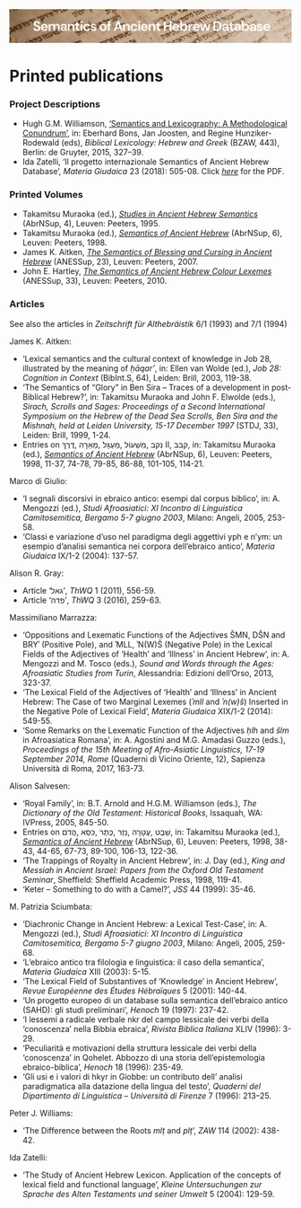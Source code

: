 <html><body><img id="banner" src="../../images/banners/banner.png" alt="banner" /></body></html>

# Printed publications


### Project Descriptions

* Hugh G.M. Williamson, [‘Semantics and Lexicography: A Methodological Conundrum’](pdfs/Williamson-Semantics_and_Lexicography.pdf),  in: Eberhard Bons, Jan Joosten, and Regine Hunziker-Rodewald (eds), 
<i>Biblical Lexicology: Hebrew and Greek</i> (BZAW, 443), Berlin: de Gruyter, 2015, 327–39.
* Ida Zatelli, ‘Il progetto internazionale Semantics of Ancient Hebrew Database’, <i>Materia Giudaica</i> 23 (2018): 505-08. Click
[<i>here</i>](http://aisg.cise.unipi.it/Materia-giudaica-2018/033-Zatelli%20pp%20505-508.pdf) for the 
PDF.

### Printed Volumes

* Takamitsu Muraoka (ed.), [<i>Studies in Ancient Hebrew Semantics</i>](https://www.peeters-leuven.be/detail.php?search_key=9789068317558&series_number_str=4&lang=en) 
(AbrNSup, 4), Leuven: Peeters, 1995.
* Takamitsu Muraoka (ed.), [<i>Semantics of Ancient Hebrew</i>](https://www.peeters-leuven.be/detail.php?search_key=9789042905924&series_number_str=6&lang=en) 
(AbrNSup, 6), Leuven: Peeters, 1998.
* James K. Aitken,
[<i>The Semantics of Blessing and Cursing in Ancient Hebrew</i>](https://www.peeters-leuven.be/detail.php?search_key=9789042918962&series_number_str=23&lang=en) 
(ANESSup, 23), Leuven: Peeters, 2007.
* John E. Hartley,
[<i>The Semantics of Ancient Hebrew Colour Lexemes</i>](https://www.peeters-leuven.be/detail.php?search_key=9789042923119&series_number_str=33&lang=en) (ANESSup, 33), Leuven: Peeters, 2010.


### Articles

See also the articles in <i>Zeitschrift für Althebräistik</i> 6/1 (1993) and 7/1 (1994)

James K. Aitken:

* ‘Lexical semantics and the cultural context of knowledge in Job 28, illustrated by the meaning of <i>ḥāqar’</i>, 
in: Ellen van Wolde (ed.), <i>Job 28: Cognition in Context</i> (BibInt.S, 64), Leiden: Brill, 2003, 119-38.
* ‘The Semantics of “Glory” in Ben Sira – Traces of a development in post-Biblical Hebrew?’, in: Takamitsu Muraoka and John F. Elwolde (eds.),
 <i>Sirach, Scrolls and Sages: Proceedings of a Second International Symposium on the Hebrew of the Dead Sea Scrolls, 
 Ben Sira and the Mishnah, held at Leiden University, 15-17 December 1997</i> 
 (STDJ, 33), Leiden: Brill, 1999, 1-24.
* Entries on 
<span dir="rtl">דֶּרֶךְ</span>,
<span dir="rtl">מְאֵרָה</span>,
<span dir="rtl">מַעְגָּל</span>,
<span dir="rtl">מִשְׁעוֹל</span>,
<span dir="rtl">נקב</span> II,
<span dir="rtl">קבב</span>, in: 
Takamitsu Muraoka (ed.), [<i>Semantics of Ancient Hebrew</i>](https://www.peeters-leuven.be/detail.php?search_key=9789042905924&series_number_str=6&lang=en) 
(AbrNSup, 6), Leuven: Peeters, 1998, 11-37, 74-78, 79-85, 86-88, 101-105, 114-21.

Marco di Giulio:

* ‘I segnali discorsivi in ebraico antico: esempi dal corpus biblico’, in: A. Mengozzi (ed.), <i>Studi Afroasiatici: XI Incontro di Linguistica Camitosemitica, Bergamo 5-7 giugno 2003</i>, Milano: Angeli, 2005, 253-58.
* ‘Classi e variazione d’uso nel paradigma degli aggettivi yph e n’ym: un esempio d’analisi semantica nei corpora dell’ebraico antico’, 
<i>Materia Giudaica</i> IX/1-2 (2004): 137-57.

Alison R. Gray:

* Article ‘גאל’, <i>ThWQ</i> 1 (2011), 556-59.
* Article ‘פדה’, <i>ThWQ</i> 3 (2016), 259-63.


Massimiliano Marrazza:

* ‘Oppositions and Lexematic Functions of the Adjectives ŠMN, DŠN and BRYʾ (Positive Pole), and ʾMLL, ʾN(W)Š (Negative Pole) in the Lexical Fields of the Adjectives of ‘Health’ and ‘Illness’ in Ancient Hebrew’, 
in: A. Mengozzi and M. Tosco (eds.), <i>Sound and Words through the Ages: Afroasiatic Studies from Turin</i>, 
Alessandria: Edizioni dell’Orso, 2013, 323-37.
* ‘The Lexical Field of the Adjectives of ‘Health’ and ‘Illness’ in Ancient Hebrew: The Case of two Marginal Lexemes (<i>ʾmll</i> and <i>ʾn(w)š</i>) Inserted in the Negative Pole of Lexical Field’, 
<i>Materia Giudaica</i> XIX/1-2 (2014): 549-55.
* ‘Some Remarks on the Lexematic Function of the Adjectives <i>ḥlh</i> and <i>šlm</i> in Afroasiatica Romana’, 
in: A. Agostini and M.G. Amadasi Guzzo (eds.), <i>Proceedings of the 15th Meeting of Afro-Asiatic Linguistics, 17-19 September 2014, Rome</i> (Quaderni di Vicino Oriente, 12), Sapienza Università di Roma, 2017, 163-73.

Alison Salvesen:

* ‘Royal Family’, in: B.T. Arnold and H.G.M. Williamson (eds.), <i>The Dictionary of the Old Testament: Historical Books</i>, 
Issaquah, WA: IVPress, 2005, 845-50.
* Entries on 
<span dir="rtl">הֲדֹם</span>,
<span dir="rtl">כִּסֵּא</span>,
<span dir="rtl">כֶּתֶר</span>,
<span dir="rtl">נֵזֶר</span>,
<span dir="rtl">עֲטָרָה</span>,
<span dir="rtl">שֵׁבֶט</span>,
in: Takamitsu Muraoka (ed.), [<i>Semantics of Ancient Hebrew</i>](https://www.peeters-leuven.be/detail.php?search_key=9789042905924&series_number_str=6&lang=en) 
(AbrNSup, 6), Leuven: Peeters, 1998, 38-43, 44-65, 67-73, 89-100, 106-13, 122-36.
* ‘The Trappings of Royalty in Ancient Hebrew’, in: J. Day (ed.), 
<i>King and Messiah in Ancient Israel: Papers from the Oxford Old Testament Seminar</i>, 
Sheffield: Sheffield Academic Press, 1998, 119-41.
* ‘Keter – Something to do with a Camel?’, <i>JSS </i>44 (1999): 35-46.

M. Patrizia Sciumbata:

* ‘Diachronic Change in Ancient Hebrew: a Lexical Test-Case’, 
in: A. Mengozzi (ed.), <i>Studi Afroasiatici: XI Incontro di Linguistica Camitosemitica, Bergamo 5-7 giugno 2003</i>, Milano: Angeli, 2005, 259-68.
* ‘L’ebraico antico tra filologia e linguistica: il caso della semantica’, <i>Materia Giudaica</i> XIII (2003): 5-15.
* ‘The Lexical Field of Substantives of ‘Knowledge’ in Ancient Hebrew’, <i>Revue Européenne des Études Hébraïques</i> 5 (2001): 140-44.
* ‘Un progetto europeo di un database sulla semantica dell’ebraico antico (SAHD): gli studi preliminari’, 
<i>Henoch</i> 19 (1997): 237-42.
* ‘I lessemi a radicale verbale nkr del campo lessicale dei verbi della ‘conoscenza’ nella Bibbia ebraica’, 
<i>Rivista Biblica Italiana</i> XLIV (1996): 3-29.
* ‘Peculiarità e motivazioni della struttura lessicale dei verbi della ‘conoscenza’ in Qohelet. Abbozzo di una storia dell’epistemologia ebraico-biblica’, 
<i>Henoch</i> 18 (1996): 235-49.
* ‘Gli usi e i valori di hkyr in Giobbe: un contributo dell’ analisi paradigmatica alla datazione della lingua del testo’, 
<i>Quaderni del Dipartimento di Linguistica – Università di Firenze</i> 7 (1996): 213–25.

Peter J. Williams:

- ‘The Difference between the Roots <i>mlṭ</i> and <i>plṭ</i>’, <i>ZAW</i> 114 (2002): 438-42.

Ida Zatelli:

* ‘The Study of Ancient Hebrew Lexicon. Application of the concepts of lexical field and functional language’, 
<i>Kleine Untersuchungen zur Sprache des Alten Testaments und seiner Umwelt</i> 5 (2004): 129-59.
